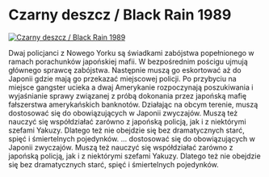 Czarny deszcz / Black Rain 1989 
=============
[![Czarny deszcz / Black Rain 1989 ](http://vidos.pl/images/player.gif)](http://vidos.pl/czarny-deszcz-black-rain-1989)

 Dwaj policjanci z Nowego Yorku są świadkami zabójstwa popełnionego w ramach porachunków japońskiej mafii. W bezpośrednim pościgu ujmują głównego sprawcę zabójstwa. Następnie muszą go eskortować aż do Japonii gdzie mają go przekazać miejscowej policji. Po przybyciu na miejsce gangster ucieka a dwaj Amerykanie rozpoczynają poszukiwania i wyjaśnianie sprawy związanej z próbą dokonania przez japońską mafię fałszerstwa amerykańskich banknotów. Działając na obcym terenie, muszą dostosować się do obowiązujących w Japonii zwyczajów. Muszą też nauczyć się współdziałać zarówno z japońską policją, jak i z niektórymi szefami Yakuzy. Dlatego też nie obejdzie się bez dramatycznych starć, spięć i śmiertelnych pojedynków.  ... dostosować się do obowiązujących w Japonii zwyczajów. Muszą też nauczyć się współdziałać zarówno z japońską policją, jak i z niektórymi szefami Yakuzy. Dlatego też nie obejdzie się bez dramatycznych starć, spięć i śmiertelnych pojedynków.
